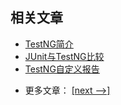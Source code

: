 ## 相关文章

+ [TestNG简介](docs/TestNG简介.md)
+ [JUnit与TestNG比较](docs/JUnit与TestNG比较.md)
+ [TestNG自定义报告](docs/TestNG自定义报告.md)

- 更多文章： [[next -->]](../testng-command-line/README.md)